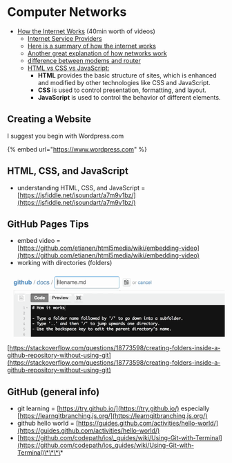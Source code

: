 # Computer Networks

* [How the Internet Works](https://www.youtube.com/playlist?list=PLzdnOPI1iJNfMRZm5DDxco3UdsFegvuB7) \(40min worth of videos\)
  * [Internet Service Providers](https://www.speedcheck.org/#chapter2)
  * [Here is a summary of how the internet works](https://www.rexsoftware.com/blog/how-does-the-internet-work/)
  * [Another great explanation of how networks work](https://www.freecodecamp.org/news/computer-networks-and-how-to-actually-understand-them-c1401908172d/)
  * [difference between modems and router](https://www.lifewire.com/difference-between-modem-and-router-4159854)
  * [HTML vs CSS vs JavaScript:](https://blog.hubspot.com/marketing/web-design-html-css-javascript)
    * **HTML** provides the basic structure of sites, which is enhanced and modified by other technologies like CSS and JavaScript.
    * **CSS** is used to control presentation, formatting, and layout.
    * **JavaScript** is used to control the behavior of different elements.

## Creating a Website

I suggest you begin with Wordpress.com

{% embed url="https://www.wordpress.com" %}

## HTML, CSS, and JavaScript

* understanding HTML, CSS, and JavaScript = [https://jsfiddle.net/isoundart/a7m9v1bz/](https://jsfiddle.net/isoundart/a7m9v1bz/)

## GitHub Pages Tips

* embed video = [https://github.com/etianen/html5media/wiki/embedding-video](https://github.com/etianen/html5media/wiki/embedding-video)
* working with directories \(folders\)

![](../../.gitbook/assets/9ifmj.gif)

[https://stackoverflow.com/questions/18773598/creating-folders-inside-a-github-repository-without-using-git](https://stackoverflow.com/questions/18773598/creating-folders-inside-a-github-repository-without-using-git)

## GitHub \(general info\)

* git learning = [https://try.github.io/](https://try.github.io/) especially [https://learngitbranching.js.org/](https://learngitbranching.js.org/)
* github hello world = [https://guides.github.com/activities/hello-world/](https://guides.github.com/activities/hello-world/)
* [https://github.com/codepath/ios\_guides/wiki/Using-Git-with-Terminal](https://github.com/codepath/ios_guides/wiki/Using-Git-with-Terminal)\*\*\*\*


